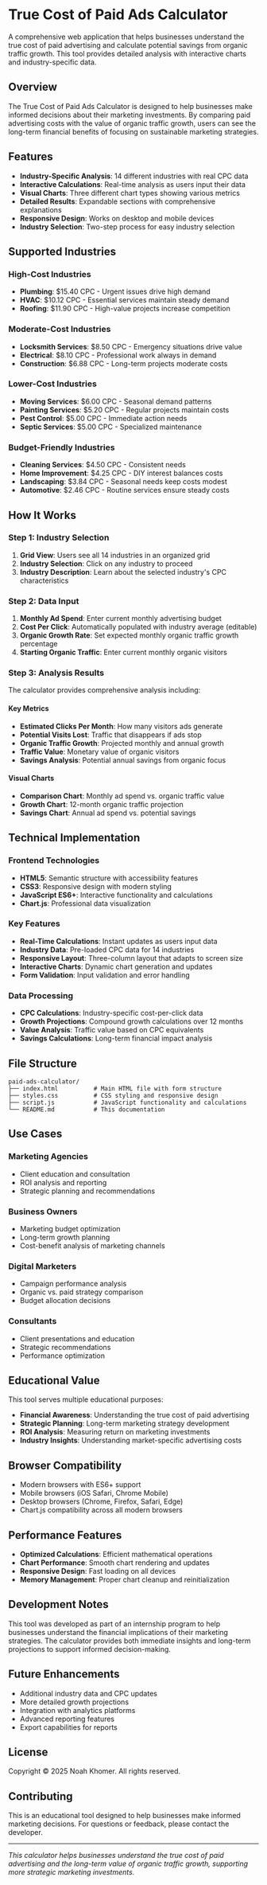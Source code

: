 # True Cost of Paid Ads Calculator

A comprehensive web application that helps businesses understand the true cost of paid advertising and calculate potential savings from organic traffic growth. This tool provides detailed analysis with interactive charts and industry-specific data.

## Overview

The True Cost of Paid Ads Calculator is designed to help businesses make informed decisions about their marketing investments. By comparing paid advertising costs with the value of organic traffic growth, users can see the long-term financial benefits of focusing on sustainable marketing strategies.

## Features

- **Industry-Specific Analysis**: 14 different industries with real CPC data
- **Interactive Calculations**: Real-time analysis as users input their data
- **Visual Charts**: Three different chart types showing various metrics
- **Detailed Results**: Expandable sections with comprehensive explanations
- **Responsive Design**: Works on desktop and mobile devices
- **Industry Selection**: Two-step process for easy industry selection

## Supported Industries

### High-Cost Industries
- **Plumbing**: $15.40 CPC - Urgent issues drive high demand
- **HVAC**: $10.12 CPC - Essential services maintain steady demand
- **Roofing**: $11.90 CPC - High-value projects increase competition

### Moderate-Cost Industries
- **Locksmith Services**: $8.50 CPC - Emergency situations drive value
- **Electrical**: $8.10 CPC - Professional work always in demand
- **Construction**: $6.88 CPC - Long-term projects moderate costs

### Lower-Cost Industries
- **Moving Services**: $6.00 CPC - Seasonal demand patterns
- **Painting Services**: $5.20 CPC - Regular projects maintain costs
- **Pest Control**: $5.00 CPC - Immediate action needs
- **Septic Services**: $5.00 CPC - Specialized maintenance

### Budget-Friendly Industries
- **Cleaning Services**: $4.50 CPC - Consistent needs
- **Home Improvement**: $4.25 CPC - DIY interest balances costs
- **Landscaping**: $3.84 CPC - Seasonal needs keep costs modest
- **Automotive**: $2.46 CPC - Routine services ensure steady costs

## How It Works

### Step 1: Industry Selection
1. **Grid View**: Users see all 14 industries in an organized grid
2. **Industry Selection**: Click on any industry to proceed
3. **Industry Description**: Learn about the selected industry's CPC characteristics

### Step 2: Data Input
1. **Monthly Ad Spend**: Enter current monthly advertising budget
2. **Cost Per Click**: Automatically populated with industry average (editable)
3. **Organic Growth Rate**: Set expected monthly organic traffic growth percentage
4. **Starting Organic Traffic**: Enter current monthly organic visitors

### Step 3: Analysis Results
The calculator provides comprehensive analysis including:

#### Key Metrics
- **Estimated Clicks Per Month**: How many visitors ads generate
- **Potential Visits Lost**: Traffic that disappears if ads stop
- **Organic Traffic Growth**: Projected monthly and annual growth
- **Traffic Value**: Monetary value of organic visitors
- **Savings Analysis**: Potential annual savings from organic focus

#### Visual Charts
- **Comparison Chart**: Monthly ad spend vs. organic traffic value
- **Growth Chart**: 12-month organic traffic projection
- **Savings Chart**: Annual ad spend vs. potential savings

## Technical Implementation

### Frontend Technologies
- **HTML5**: Semantic structure with accessibility features
- **CSS3**: Responsive design with modern styling
- **JavaScript ES6+**: Interactive functionality and calculations
- **Chart.js**: Professional data visualization

### Key Features
- **Real-Time Calculations**: Instant updates as users input data
- **Industry Data**: Pre-loaded CPC data for 14 industries
- **Responsive Layout**: Three-column layout that adapts to screen size
- **Interactive Charts**: Dynamic chart generation and updates
- **Form Validation**: Input validation and error handling

### Data Processing
- **CPC Calculations**: Industry-specific cost-per-click data
- **Growth Projections**: Compound growth calculations over 12 months
- **Value Analysis**: Traffic value based on CPC equivalents
- **Savings Calculations**: Long-term financial impact analysis

## File Structure

```
paid-ads-calculator/
├── index.html          # Main HTML file with form structure
├── styles.css          # CSS styling and responsive design
├── script.js           # JavaScript functionality and calculations
└── README.md           # This documentation
```

## Use Cases

### Marketing Agencies
- Client education and consultation
- ROI analysis and reporting
- Strategic planning and recommendations

### Business Owners
- Marketing budget optimization
- Long-term growth planning
- Cost-benefit analysis of marketing channels

### Digital Marketers
- Campaign performance analysis
- Organic vs. paid strategy comparison
- Budget allocation decisions

### Consultants
- Client presentations and education
- Strategic recommendations
- Performance optimization

## Educational Value

This tool serves multiple educational purposes:

- **Financial Awareness**: Understanding the true cost of paid advertising
- **Strategic Planning**: Long-term marketing strategy development
- **ROI Analysis**: Measuring return on marketing investments
- **Industry Insights**: Understanding market-specific advertising costs

## Browser Compatibility

- Modern browsers with ES6+ support
- Mobile browsers (iOS Safari, Chrome Mobile)
- Desktop browsers (Chrome, Firefox, Safari, Edge)
- Chart.js compatibility across all modern browsers

## Performance Features

- **Optimized Calculations**: Efficient mathematical operations
- **Chart Performance**: Smooth chart rendering and updates
- **Responsive Design**: Fast loading on all devices
- **Memory Management**: Proper chart cleanup and reinitialization

## Development Notes

This tool was developed as part of an internship program to help businesses understand the financial implications of their marketing strategies. The calculator provides both immediate insights and long-term projections to support informed decision-making.

## Future Enhancements

- Additional industry data and CPC updates
- More detailed growth projections
- Integration with analytics platforms
- Advanced reporting features
- Export capabilities for reports

## License

Copyright © 2025 Noah Khomer. All rights reserved.

## Contributing

This is an educational tool designed to help businesses make informed marketing decisions. For questions or feedback, please contact the developer.

---

*This calculator helps businesses understand the true cost of paid advertising and the long-term value of organic traffic growth, supporting more strategic marketing investments.*
